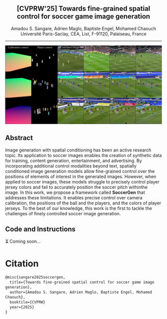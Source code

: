 <div align="center">

<h2><center>[CVPRW'25] Towards fine-grained spatial control for soccer game image generation</h2>

Amadou S. Sangare, Adrien Maglo, Baptiste Engel, Mohamed Chaouch
<br>
Université Paris-Saclay, CEA, List, F-91120, Palaiseau, France
<br>
</div>

---

![image](assets/teaser.jpeg)

## Abstract
Image generation with spatial conditioning has been an active research topic. Its application to soccer images enables the creation of synthetic data for training, content generation, entertainment, and advertising. By incorporating additional control modalities beyond text, spatially conditioned image generation models allow fine-grained control over the positions of elements of interest in the generated images. However, when applied to soccer images, these models struggle to precisely control player jersey colors and fail to accurately position the soccer pitch withinthe image. In this work, we propose a framework called **SoccerGen** that addresses these limitations. It enables precise control over camera calibration, the positions of the ball and the players, and the colors of player jerseys. To the best of our knowledge, this work is the first to tackle the challenges of finely controlled soccer image generation.


## Code and Instructions
⏳ Coming soon...


# Citation

    @misc{sangare2025soccergen,
      title={Towards fine-grained spatial control for soccer game image generation}, 
      author={Amadou S. Sangare, Adrien Maglo, Baptiste Engel, Mohamed Chaouch},
      booktile={CVPRW}
      year={2025}
    }